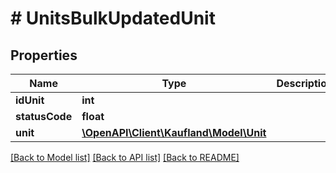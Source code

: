 # # UnitsBulkUpdatedUnit

## Properties

Name | Type | Description | Notes
------------ | ------------- | ------------- | -------------
**idUnit** | **int** |  |
**statusCode** | **float** |  |
**unit** | [**\OpenAPI\Client\Kaufland\Model\Unit**](Unit.md) |  |

[[Back to Model list]](../../README.md#models) [[Back to API list]](../../README.md#endpoints) [[Back to README]](../../README.md)
